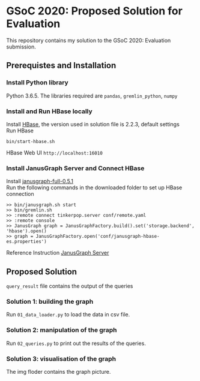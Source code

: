 # GSoC 2020: Proposed Solution for Evaluation

This repository contains my solution to the GSoC 2020: Evaluation submission.

## Prerequistes and Installation

### Install Python library

Python 3.6.5. The libraries required are `pandas`, `gremlin_python`, `numpy`

### Install and Run HBase locally
Install [HBase](https://hbase.apache.org/book.html#quickstart), the version used in solution file is 2.2.3, default settings <br />
Run HBase
```
bin/start-hbase.sh
```
HBase Web UI  `http://localhost:16010`

### Install JanusGraph Server and Connect HBase
Install [janusgraph-full-0.5.1](https://github.com/JanusGraph/janusgraph/releases)<br />
Run the following commands in the downloaded folder to set up HBase connection
```
>> bin/janusgraph.sh start
>> bin/gremlin.sh   
>> :remote connect tinkerpop.server conf/remote.yaml  
>> :remote console 
>> JanusGraph graph = JanusGraphFactory.build().set('storage.backend', 'hbase').open()
>> graph = JanusGraphFactory.open('conf/janusgraph-hbase-es.properties')
```
Reference Instruction [JanusGraph Server](https://docs.janusgraph.org/basics/server/)

## Proposed Solution
`query_result` file contains the output of the queries

### Solution 1: building the graph

Run `01_data_loader.py` to load the data in csv file.

### Solution 2: manipulation of the graph
Run `02_queries.py` to print out the results of the queries.

### Solution 3: visualisation of the graph
The img floder contains the graph picture.
